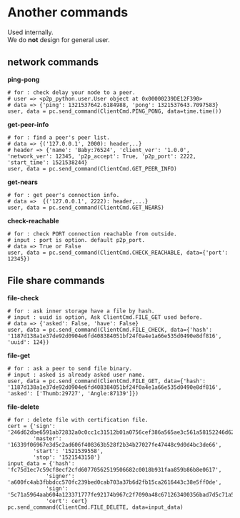 Another commands
================
Used internally.  
We do **not** design for general user.

network commands
----------------
**ping-pong**
```pydocstring
# for : check delay your node to a peer.
# user => <p2p_python.user.User object at 0x00000239DE12F390>
# data => {'ping': 1321537642.6184988, 'pong': 1321537643.7097583}
user, data = pc.send_command(ClientCmd.PING_PONG, data=time.time())
```

**get-peer-info**
```pydocstring
# for : find a peer's peer list.
# data => {('127.0.0.1', 2000): header,..}
# header => {'name': 'Baby:76524', 'client_ver': '1.0.0', 'network_ver': 12345, 'p2p_accept': True, 'p2p_port': 2222, 'start_time': 1521538244}
user, data = pc.send_command(ClientCmd.GET_PEER_INFO)
```

**get-nears**
```pydocstring
# for : get peer's connection info.
# data =>  {('127.0.0.1', 2222): header,...}
user, data = pc.send_command(ClientCmd.GET_NEARS)
```

**check-reachable**
```pydocstring
# for : check PORT connection reachable from outside.
# input : port is option. default p2p_port.
# data => True or False
user, data = pc.send_command(ClientCmd.CHECK_REACHABLE, data={'port': 12345})
```

File share commands
------------------
**file-check**
```pydocstring
# for : ask inner storage have a file by hash.
# input : uuid is option, Ask ClientCmd.FILE_GET used before.
# data => {'asked': False, 'have': False}
user, data = pc.send_command(ClientCmd.FILE_CHECK, data={'hash': '1187d138a1e37de92d0904e6fd408384051bf24f0a4e1a66e535d0490e8df816', 'uuid': 124})
```

**file-get**
```pydocstring
# for : ask a peer to send file binary.
# input : asked is already asked user name.
user, data = pc.send_command(ClientCmd.FILE_GET, data={'hash': '1187d138a1e37de92d0904e6fd408384051bf24f0a4e1a66e535d0490e8df816', 'asked': ['Thumb:29727', 'Angle:87139']})
```

**file-delete**
```pydocstring
# for : delete file with certification file.
cert = {'sign': '246d62dbe6591ab72832a0c0cc1c31512b01a0756cef386a565ae3c561a58152246d62dbe6591ab72832a0c0cc1c31512b01a0756cef386a565ae3c561a58152',
        'master': '16339f06967e3d5c2ad606f408363b528f2b34b27027fe47448c9d0d4bc3de66',
        'start': '1521539558',
        'stop': '1521543158'}
input_data = {'hash': 'fc75d1ec7c59cf8ecf2cfd60770562519506682c0018b931faa859b86b8e0617',
            'signer': 'a600fc4ab3fbbdcc570fc239bed0cab703a37b6d2fb15ca2616443c38e5ff0de',
            'sign': '5c71a5964aab604a123371777fe92174b967c2f7090a48c671263400356bad7d5c71a5964aab604a123371777fe92174b967c2f7090a48c671263400356bad7d',
            'cert': cert}
pc.send_command(ClientCmd.FILE_DELETE, data=input_data)
```
